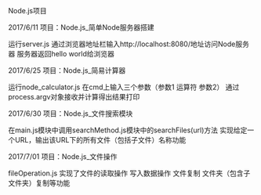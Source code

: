 Node.js项目

2017/6/11
项目：Node.js_简单Node服务器搭建

运行server.js 通过浏览器地址栏输入http://localhost:8080/地址访问Node服务器
服务器返回hello world给浏览器

2017/6/25
项目：Node.js_简易计算器

运行node_calculator.js 在cmd上输入三个参数（参数1 运算符 参数2）
通过process.argv对象接收并计算得出结果打印

2017/6/30
项目：Node.js_文件搜索模块

在main.js模块中调用searchMethod.js模块中的searchFiles(url)方法
实现给定一个URL，输出该URL下的所有文件（包括子文件）名称功能


2017/7/01
项目：Node.js_文件操作

fileOperation.js 
实现了文件的读取操作 写入数据操作 文件复制 文件夹（包含子文件夹）复制等功能

